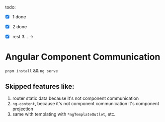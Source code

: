 todo:<br>
- [x] 1 done
- [x] 2 done
- [x] rest 3... ->


# Angular Component Communication

`pnpm install` && `ng serve`

## Skipped features like:
1. router static data because it's not component communication <br>
2. `ng-content`, because it's not component communication it's component projection
3. same with templating with `*ngTemplateOutlet`, etc.
